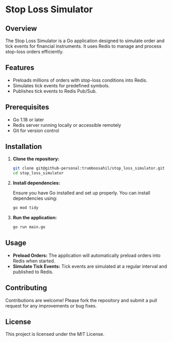 # Stop Loss Simulator

## Overview

The Stop Loss Simulator is a Go application designed to simulate order and tick events for financial instruments. It uses Redis to manage and process stop-loss orders efficiently.

## Features

- Preloads millions of orders with stop-loss conditions into Redis.
- Simulates tick events for predefined symbols.
- Publishes tick events to Redis Pub/Sub.

## Prerequisites

- Go 1.18 or later
- Redis server running locally or accessible remotely
- Git for version control

## Installation

1. **Clone the repository:**

   ```bash
   git clone git@github-personal:trumboosahil/stop_loss_simulator.git
   cd stop_loss_simulator
   ```
2. **Install dependencies:**

   Ensure you have Go installed and set up properly. You can install dependencies using:

   ```bash
   go mod tidy
   ```
3. **Run the application:**

   ```bash
   go run main.go
   ```

## Usage

- **Preload Orders:** The application will automatically preload orders into Redis when started.
- **Simulate Tick Events:** Tick events are simulated at a regular interval and published to Redis.

## Contributing

Contributions are welcome! Please fork the repository and submit a pull request for any improvements or bug fixes.

## License

This project is licensed under the MIT License.


